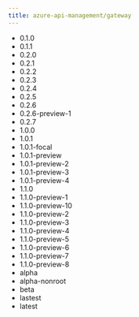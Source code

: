 ```yaml
---
title: azure-api-management/gateway
---
```

- 0.1.0
- 0.1.1
- 0.2.0
- 0.2.1
- 0.2.2
- 0.2.3
- 0.2.4
- 0.2.5
- 0.2.6
- 0.2.6-preview-1
- 0.2.7
- 1.0.0
- 1.0.1
- 1.0.1-focal
- 1.0.1-preview
- 1.0.1-preview-2
- 1.0.1-preview-3
- 1.0.1-preview-4
- 1.1.0
- 1.1.0-preview-1
- 1.1.0-preview-10
- 1.1.0-preview-2
- 1.1.0-preview-3
- 1.1.0-preview-4
- 1.1.0-preview-5
- 1.1.0-preview-6
- 1.1.0-preview-7
- 1.1.0-preview-8
- alpha
- alpha-nonroot
- beta
- lastest
- latest
